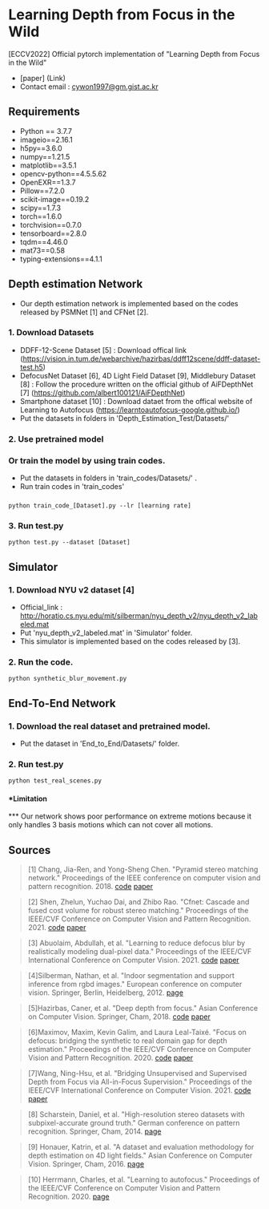 # Learning Depth from Focus in the Wild 
[ECCV2022] Official pytorch implementation of "Learning Depth from Focus in the Wild"
* [paper] (Link)
* Contact email : cywon1997@gm.gist.ac.kr
## Requirements
* Python == 3.7.7
* imageio==2.16.1
* h5py==3.6.0
* numpy==1.21.5
* matplotlib==3.5.1
* opencv-python==4.5.5.62
* OpenEXR==1.3.7
* Pillow==7.2.0
* scikit-image==0.19.2
* scipy==1.7.3
* torch==1.6.0
* torchvision==0.7.0
* tensorboard==2.8.0
* tqdm==4.46.0
* mat73==0.58
* typing-extensions==4.1.1

## Depth estimation Network
* Our depth estimation network is implemented based on the codes released by PSMNet [1] and CFNet [2].
### 1. Download Datasets
* DDFF-12-Scene Dataset [5]
  : Download offical link (https://vision.in.tum.de/webarchive/hazirbas/ddff12scene/ddff-dataset-test.h5)
* DefocusNet Dataset [6], 4D Light Field Dataset [9], Middlebury Dataset [8]
  : Follow the procedure written on the official github of AiFDepthNet [7] (https://github.com/albert100121/AiFDepthNet)
* Smartphone dataset [10]
  : Download dataet from the offical website of Learning to Autofocus (https://learntoautofocus-google.github.io/)
* Put the datasets in folders in 'Depth_Estimation_Test/Datasets/'
### 2. Use pretrained model
###  Or train the model by using train codes.
  * Put the datasets in folders in 'train_codes/Datasets/' .
  * Run train codes in 'train_codes'
###  
    python train_code_[Dataset].py --lr [learning rate]
### 3. Run test.py
    python test.py --dataset [Dataset]
## Simulator
### 1. Download NYU v2 dataset [4]
* Official_link : http://horatio.cs.nyu.edu/mit/silberman/nyu_depth_v2/nyu_depth_v2_labeled.mat
* Put 'nyu_depth_v2_labeled.mat' in 'Simulator' folder.
* This simulator is implemented based on the codes released by [3].
### 2. Run the code.
    python synthetic_blur_movement.py
## End-To-End Network
### 1. Download the real dataset and pretrained model.
*  Put the dataset in 'End_to_End/Datasets/' folder.
### 2. Run test.py
    python test_real_scenes.py
#### *Limitation
*** Our network shows poor performance on extreme motions because it only handles 3 basis motions which can not cover all motions.
## Sources
>[1] Chang, Jia-Ren, and Yong-Sheng Chen. "Pyramid stereo matching network." Proceedings of the IEEE conference on computer vision and pattern recognition. 2018. [code](https://github.com/JiaRenChang/PSMNet) [paper](https://arxiv.org/abs/1803.08669)

>[2] Shen, Zhelun, Yuchao Dai, and Zhibo Rao. "Cfnet: Cascade and fused cost volume for robust stereo matching." Proceedings of the IEEE/CVF Conference on Computer Vision and Pattern Recognition. 2021. [code](https://github.com/gallenszl/CFNet) [paper](https://arxiv.org/abs/2104.04314)

>[3] Abuolaim, Abdullah, et al. "Learning to reduce defocus blur by realistically modeling dual-pixel data." Proceedings of the IEEE/CVF International Conference on Computer Vision. 2021. [code](https://github.com/Abdullah-Abuolaim/recurrent-defocus-deblurring-synth-dual-pixel) [paper](https://arxiv.org/pdf/2012.03255.pdf)

 
>[4]Silberman, Nathan, et al. "Indoor segmentation and support inference from rgbd images." European conference on computer vision. Springer, Berlin, Heidelberg, 2012. [page](https://cs.nyu.edu/~silberman/datasets/nyu_depth_v2.html)

>[5]Hazirbas, Caner, et al. "Deep depth from focus." Asian Conference on Computer Vision. Springer, Cham, 2018. [code](https://github.com/soyers/ddff-pytorch) [paper](https://arxiv.org/pdf/1704.01085.pdf)

>[6]Maximov, Maxim, Kevin Galim, and Laura Leal-Taixé. "Focus on defocus: bridging the synthetic to real domain gap for depth estimation." Proceedings of the IEEE/CVF Conference on Computer Vision and Pattern Recognition. 2020. [code](https://github.com/dvl-tum/defocus-net) [paper](https://openaccess.thecvf.com/content_CVPR_2020/html/Maximov_Focus_on_Defocus_Bridging_the_Synthetic_to_Real_Domain_Gap_CVPR_2020_paper.html)

>[7]Wang, Ning-Hsu, et al. "Bridging Unsupervised and Supervised Depth from Focus via All-in-Focus Supervision." Proceedings of the IEEE/CVF International Conference on Computer Vision. 2021. [code](https://github.com/albert100121/AiFDepthNet) [paper](https://arxiv.org/abs/2108.10843)

>[8] Scharstein, Daniel, et al. "High-resolution stereo datasets with subpixel-accurate ground truth." German conference on pattern recognition. Springer, Cham, 2014. [page](https://vision.middlebury.edu/stereo/data/)

>[9] Honauer, Katrin, et al. "A dataset and evaluation methodology for depth estimation on 4D light fields." Asian Conference on Computer Vision. Springer, Cham, 2016. [page](https://lightfield-analysis.uni-konstanz.de/)

>[10] Herrmann, Charles, et al. "Learning to autofocus." Proceedings of the IEEE/CVF Conference on Computer Vision and Pattern Recognition. 2020. [page](https://learntoautofocus-google.github.io/)


